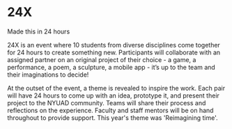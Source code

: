# 24X
Made this in 24 hours

24X is an event where 10 students from diverse disciplines come together for 24 hours to create something new. Participants will collaborate with an assigned partner on an original project of their choice - a game, a performance, a poem, a sculpture, a mobile app - it’s up to the team and their imaginations to decide!

At the outset of the event, a theme is revealed to inspire the work. Each pair will have 24 hours to come up with an idea, prototype it, and present their project to the NYUAD community. Teams will share their process and reflections on the experience. Faculty and staff mentors will be on hand throughout to provide support.
This year's theme was 'Reimagining time'.


